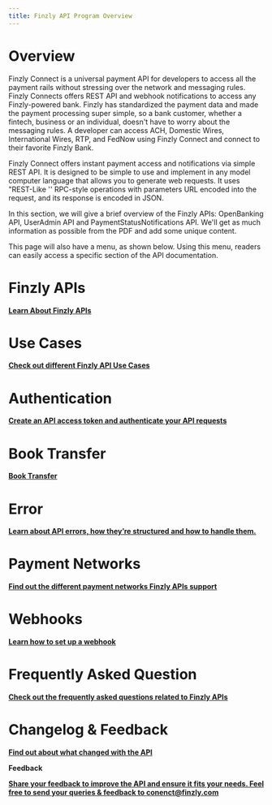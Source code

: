 ```yaml
---
title: Finzly API Program Overview
---
```


# Overview
Finzly Connect is a universal payment API for developers to access all the payment rails without stressing over the network and messaging rules. Finzly Connects offers REST API and webhook notifications to access any Finzly-powered bank. Finzly has standardized the payment data and made the payment processing super simple, so a bank customer, whether a fintech, business or an individual, doesn't have to worry about the messaging rules. A developer can access ACH, Domestic Wires, International Wires, RTP, and FedNow using Finzly Connect and connect to their favorite Finzly Bank.

Finzly Connect offers instant payment access and notifications via simple REST API. It is designed to be simple to use and implement in any model computer language that allows you to generate web requests. It uses "REST-Like '' RPC-style operations with parameters URL encoded into the request, and its response is encoded in JSON. 

In this section, we will give a brief overview of the Finzly APIs: OpenBanking API, UserAdmin API and PaymentStatusNotifications API. We'll get as much information as possible from the PDF and add some unique content. 

This page will also have a menu, as shown below. Using this menu, readers can easily access a specific section of the API documentation.


<div class="main-sub">

<div class="sub">

# <span>Finzly APIs</span>

<div class="box">

__[Learn About Finzly APIs](index.md)__
</div>
</div>



<div class="sub">

# <span>Use Cases</span>
<div class="box">

__[Check out different Finzly API Use Cases](usecase.md)__
</div>

</div>
</div>


<div class="main-sub">
<div class="sub">

# <span>Authentication</span>
<div class="box">

__[Create an API access token and authenticate your API requests](authentication.md)__
</div>
</div>

<div class="sub">

# <span>Book Transfer</span> 
<div class="box">

__[Book Transfer](booktransfer.md)__
</div>
</div>
</div>

<div class="main-sub">
<div class="sub">

# <span>Error</span>
<div class="box">

__[Learn about API errors, how they’re structured and how to handle them. ](errors.md)__
</div>
</div>

<div class="sub">

# <span>Payment Networks</span>
<div class="box">

__[Find out the different payment networks Finzly APIs support ](overviewsection.md)__
</div>
</div>
</div>


<div class="main-sub">
<div class="sub">

# <span>Webhooks</span>
<div class="box">

__[Learn how to set up a webhook](webhooks.md)__
</div>
</div>

<div class="sub"> 

# <span>Frequently Asked  Question</span>
<div class="box">

__[Check out the frequently asked questions related to Finzly APIs](faq.md)__
</div>
</div>
</div>


# <span>Changelog & Feedback</span>
<div class="main">
<div class="box">

__[Find out about what changed with the API](changelog-feedback.md)__
</div>

<div class="box">

__Feedback__

__[Share your feedback to improve the API and ensure it fits your needs. Feel free to send your queries & feedback to conenct@finzly.com](changelog-feedback.md)__

</div>
</div>
